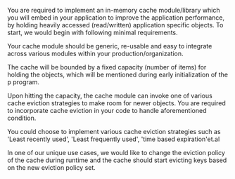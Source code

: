 You are required to implement an in-memory cache module/library which you will embed in your application to improve the application performance, by holding heavily accessed (read/written) application specific objects. To start, we would begin with following minimal requirements.

Your cache module should be generic, re-usable and easy to integrate across various modules within your production/organization.

The cache will be bounded by a fixed capacity (number of items) for holding the objects, which will be mentioned during early initialization of the p program.

Upon hitting the capacity, the cache module can invoke one of various cache eviction strategies to make room for newer objects. You are required to incorporate cache eviction in your code to handle aforementioned condition.

You could choose to implement various cache eviction strategies such as 'Least recently used', 'Least frequently used', 'time based expiration'et.al

In one of our unique use cases, we would like to change the eviction policy of the cache during runtime and the cache should start evicting keys based on the new eviction policy set.

